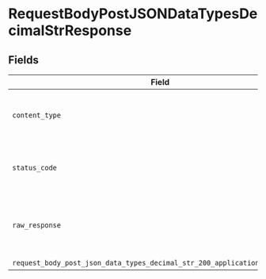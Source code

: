 # RequestBodyPostJSONDataTypesDecimalStrResponse


## Fields

| Field                                                                                                                                                                    | Type                                                                                                                                                                     | Required                                                                                                                                                                 | Description                                                                                                                                                              |
| ------------------------------------------------------------------------------------------------------------------------------------------------------------------------ | ------------------------------------------------------------------------------------------------------------------------------------------------------------------------ | ------------------------------------------------------------------------------------------------------------------------------------------------------------------------ | ------------------------------------------------------------------------------------------------------------------------------------------------------------------------ |
| `content_type`                                                                                                                                                           | *Optional[str]*                                                                                                                                                          | :heavy_check_mark:                                                                                                                                                       | HTTP response content type for this operation                                                                                                                            |
| `status_code`                                                                                                                                                            | *Optional[int]*                                                                                                                                                          | :heavy_check_mark:                                                                                                                                                       | HTTP response status code for this operation                                                                                                                             |
| `raw_response`                                                                                                                                                           | [requests.Response](https://requests.readthedocs.io/en/latest/api/#requests.Response)                                                                                    | :heavy_minus_sign:                                                                                                                                                       | Raw HTTP response; suitable for custom response parsing                                                                                                                  |
| `request_body_post_json_data_types_decimal_str_200_application_json_object`                                                                                              | [Optional[operations.RequestBodyPostJSONDataTypesDecimalStr200ApplicationJSON]](undefined/models/operations/requestbodypostjsondatatypesdecimalstr200applicationjson.md) | :heavy_minus_sign:                                                                                                                                                       | OK                                                                                                                                                                       |